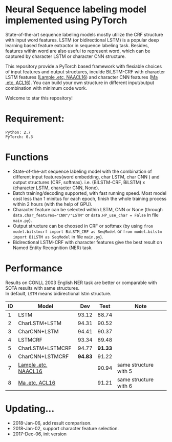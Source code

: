 Neural Sequence labeling model implemented using PyTorch
======
State-of-the-art sequence labeling models mostly utilize the CRF structure with input word features. LSTM (or bidirectional LSTM) is a popular deep learning based feature extractor in sequence labeling task. Besides, features within word are also useful to represent word, which can be captured by character LSTM or character CNN structure.

This repository provide a PyTorch based framework with flexiable choices of input features and output structures, inculde BiLSTM-CRF with character LSTM features ([Lample .etc, NAACL16](http://www.aclweb.org/anthology/N/N16/N16-1030.pdf)) and character CNN features ([Ma .etc, ACL16](http://www.aclweb.org/anthology/P/P16/P16-1101.pdf)). You can build your own structure in different input/output combination with minimum code work.

Welcome to star this repository!

Requirement:
======
	Python: 2.7   
	PyTorch: 0.3

Functions
========
* State-of-the-art sequence labeling model with the combination of different input features(word embedding, char LSTM, char CNN ) and output structures (CRF, softmax). i.e. (BILSTM-CRF, BiLSTM) x (character LSTM, character CNN, None).
* Batch training/decoding supported, with fast running speed. Most model cost less than 1 minitus for each epoch, finish the whole training process within 2 hours (with the help of GPU).
* Character feature can be selected within LSTM, CNN or None (through `data.char_features="CNN"/"LSTM"` or `data.HP_use_char = False` in file `main.py`).
* Output structure can be choosed in CRF or softmax (by using `from model.bilstmcrf import BiLSTM_CRF as SeqModel` or `from model.bilstm import BiLSTM as SeqModel` in file `main.py`).
* Bidirectional LSTM-CRF with character features give the best result on Named Entity Recognition (NER) task. 

Performance
=========
Results on CONLL 2003 English NER task are better or comparable with SOTA results with same structures.    
In default, `LSTM` means bidirectional lstm structure.    

|ID| Model | Dev | Test |Note   
|---|--------- | --- | --- | ------    
|1| LSTM | 93.12 | 88.74 |   
|2| CharLSTM+LSTM | 94.31 | 90.52 |   
|3| CharCNN+LSTM |  94.41| 90.37 |   
|4| LSTMCRF |  93.34 | 89.48 |   
|5| CharLSTM+LSTMCRF | 94.77 | **91.33** |    
|6| CharCNN+LSTMCRF | **94.83** | 91.22 |    
|7| [Lample .etc, NAACL16](http://www.aclweb.org/anthology/N/N16/N16-1030.pdf) | 	| 90.94 | same structure with 5   
|8| [Ma .etc, ACL16](http://www.aclweb.org/anthology/P/P16/P16-1101.pdf) | 	| 91.21 | same structure with 6   


Updating...
====
* 2018-Jan-06, add result comparison.
* 2018-Jan-02, support character feature selection. 
* 2017-Dec-06, init version

